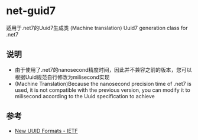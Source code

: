 # net-guid7

适用于.net7的Uuid7生成类
(Machine translation) Uuid7 generation class for .net7

## 说明

- 由于使用了.net7的nanosecond精度时间，因此并不兼容之前的版本，您可以根据Uuid规范自行修改为milisecond实现
- (Machine Translation)Because the nanosecond precision time of .net7 is used, it is not compatible with the previous version, you can modify it to milisecond according to the Uuid specification to achieve

## 参考

- [New UUID Formats - IETF](https://www.ietf.org/archive/id/draft-peabody-dispatch-new-uuid-format-01.html#name-uuidv7-encoding-and-decodin)
